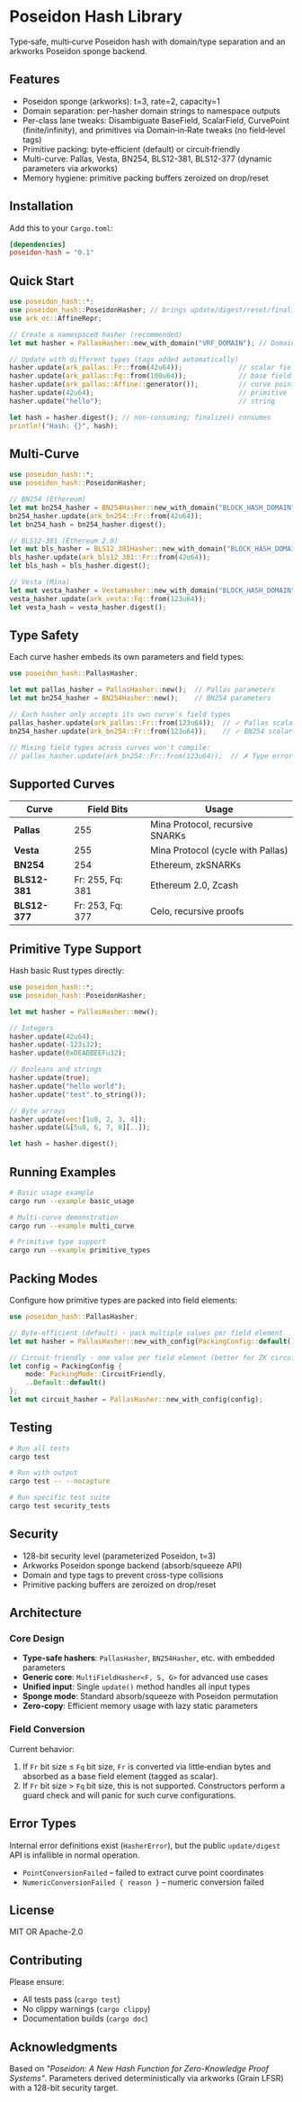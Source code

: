# Poseidon Hash Library

Type‑safe, multi‑curve Poseidon hash with domain/type separation and an arkworks Poseidon sponge backend.

## Features

- Poseidon sponge (arkworks): t=3, rate=2, capacity=1
- Domain separation: per-hasher domain strings to namespace outputs
- Per-class lane tweaks: Disambiguate BaseField, ScalarField, CurvePoint (finite/infinity), and primitives via Domain‑in‑Rate tweaks (no field‑level tags)
- Primitive packing: byte‑efficient (default) or circuit‑friendly
- Multi-curve: Pallas, Vesta, BN254, BLS12-381, BLS12-377 (dynamic parameters via arkworks)
- Memory hygiene: primitive packing buffers zeroized on drop/reset

## Installation

Add this to your `Cargo.toml`:

```toml
[dependencies] 
poseidon-hash = "0.1"
```

## Quick Start

```rust
use poseidon_hash::*;
use poseidon_hash::PoseidonHasher; // brings update/digest/reset/finalize into scope
use ark_ec::AffineRepr;

// Create a namespaced hasher (recommended)
let mut hasher = PallasHasher::new_with_domain("VRF_DOMAIN"); // Domain-in-Rate is the default

// Update with different types (tags added automatically)
hasher.update(ark_pallas::Fr::from(42u64));              // scalar field
hasher.update(ark_pallas::Fq::from(100u64));             // base field
hasher.update(ark_pallas::Affine::generator());          // curve point
hasher.update(42u64);                                    // primitive
hasher.update("hello");                                  // string

let hash = hasher.digest(); // non-consuming; finalize() consumes
println!("Hash: {}", hash);
```

## Multi-Curve

```rust
use poseidon_hash::*;
use poseidon_hash::PoseidonHasher;

// BN254 (Ethereum)
let mut bn254_hasher = BN254Hasher::new_with_domain("BLOCK_HASH_DOMAIN");
bn254_hasher.update(ark_bn254::Fr::from(42u64));
let bn254_hash = bn254_hasher.digest();

// BLS12-381 (Ethereum 2.0)
let mut bls_hasher = BLS12_381Hasher::new_with_domain("BLOCK_HASH_DOMAIN");
bls_hasher.update(ark_bls12_381::Fr::from(42u64));
let bls_hash = bls_hasher.digest();

// Vesta (Mina)
let mut vesta_hasher = VestaHasher::new_with_domain("BLOCK_HASH_DOMAIN");
vesta_hasher.update(ark_vesta::Fq::from(123u64));
let vesta_hash = vesta_hasher.digest();
```

## Type Safety

Each curve hasher embeds its own parameters and field types:

```rust
use poseidon_hash::PallasHasher;

let mut pallas_hasher = PallasHasher::new();  // Pallas parameters
let mut bn254_hasher = BN254Hasher::new();    // BN254 parameters

// Each hasher only accepts its own curve's field types
pallas_hasher.update(ark_pallas::Fr::from(123u64));  // ✓ Pallas scalar
bn254_hasher.update(ark_bn254::Fr::from(123u64));    // ✓ BN254 scalar

// Mixing field types across curves won't compile:
// pallas_hasher.update(ark_bn254::Fr::from(123u64));  // ✗ Type error
```

## Supported Curves

| Curve | Field Bits | Usage |
|-------|------------|-------|
| **Pallas** | 255 | Mina Protocol, recursive SNARKs |
| **Vesta** | 255 | Mina Protocol (cycle with Pallas) |
| **BN254** | 254 | Ethereum, zkSNARKs |
| **BLS12-381** | Fr: 255, Fq: 381 | Ethereum 2.0, Zcash |
| **BLS12-377** | Fr: 253, Fq: 377 | Celo, recursive proofs |

<!-- Multi-curve example covered above; omitted duplicate section. -->

## Primitive Type Support

Hash basic Rust types directly:

```rust
use poseidon_hash::*;
use poseidon_hash::PoseidonHasher;

let mut hasher = PallasHasher::new();

// Integers
hasher.update(42u64);
hasher.update(-123i32);
hasher.update(0xDEADBEEFu32);

// Booleans and strings
hasher.update(true);
hasher.update("hello world");
hasher.update("test".to_string());

// Byte arrays
hasher.update(vec![1u8, 2, 3, 4]);
hasher.update(&[5u8, 6, 7, 8][..]);

let hash = hasher.digest();
```


## Running Examples

```bash
# Basic usage example
cargo run --example basic_usage

# Multi-curve demonstration  
cargo run --example multi_curve

# Primitive type support
cargo run --example primitive_types
```

## Packing Modes

Configure how primitive types are packed into field elements:

```rust
use poseidon_hash::PallasHasher;

// Byte-efficient (default) - pack multiple values per field element
let mut hasher = PallasHasher::new_with_config(PackingConfig::default());

// Circuit-friendly - one value per field element (better for ZK circuits)
let config = PackingConfig { 
    mode: PackingMode::CircuitFriendly, 
    ..Default::default() 
};
let mut circuit_hasher = PallasHasher::new_with_config(config);
```

## Testing

```bash
# Run all tests
cargo test

# Run with output
cargo test -- --nocapture

# Run specific test suite
cargo test security_tests
```

## Security

- 128-bit security level (parameterized Poseidon, t=3)
- Arkworks Poseidon sponge backend (absorb/squeeze API)
- Domain and type tags to prevent cross-type collisions
- Primitive packing buffers are zeroized on drop/reset

## Architecture

### Core Design

- **Type-safe hashers**: `PallasHasher`, `BN254Hasher`, etc. with embedded parameters
- **Generic core**: `MultiFieldHasher<F, S, G>` for advanced use cases  
- **Unified input**: Single `update()` method handles all input types
- **Sponge mode**: Standard absorb/squeeze with Poseidon permutation
- **Zero-copy**: Efficient memory usage with lazy static parameters

### Field Conversion

Current behavior:

1. If `Fr` bit size ≤ `Fq` bit size, `Fr` is converted via little‑endian bytes and absorbed as a base field element (tagged as scalar).
2. If `Fr` bit size > `Fq` bit size, this is not supported. Constructors perform a guard check and will panic for such curve configurations.

## Error Types

Internal error definitions exist (`HasherError`), but the public `update/digest` API is infallible in normal operation.

- `PointConversionFailed` – failed to extract curve point coordinates
- `NumericConversionFailed { reason }` – numeric conversion failed

## License

MIT OR Apache-2.0

## Contributing

Please ensure:
- All tests pass (`cargo test`)
- No clippy warnings (`cargo clippy`)
- Documentation builds (`cargo doc`)

## Acknowledgments

Based on *"Poseidon: A New Hash Function for Zero-Knowledge Proof Systems"*.
Parameters derived deterministically via arkworks (Grain LFSR) with a 128-bit security target.
